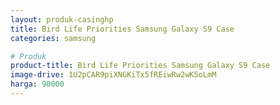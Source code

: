 ```yaml
---
layout: produk-casinghp
title: Bird Life Priorities Samsung Galaxy S9 Case
categories: samsung

# Produk
product-title: Bird Life Priorities Samsung Galaxy S9 Case
image-drive: 1U2pCAR9piXNGKiTx5fREiwRw2wK5oLmM
harga: 90000
---
```

